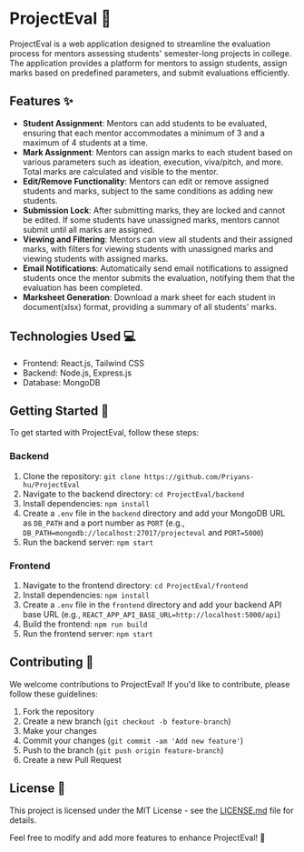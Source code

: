 # ProjectEval 🚀

ProjectEval is a web application designed to streamline the evaluation process for mentors assessing students' semester-long projects in college. The application provides a platform for mentors to assign students, assign marks based on predefined parameters, and submit evaluations efficiently.

## Features ✨

- **Student Assignment**: Mentors can add students to be evaluated, ensuring that each mentor accommodates a minimum of 3 and a maximum of 4 students at a time.
- **Mark Assignment**: Mentors can assign marks to each student based on various parameters such as ideation, execution, viva/pitch, and more. Total marks are calculated and visible to the mentor.
- **Edit/Remove Functionality**: Mentors can edit or remove assigned students and marks, subject to the same conditions as adding new students.
- **Submission Lock**: After submitting marks, they are locked and cannot be edited. If some students have unassigned marks, mentors cannot submit until all marks are assigned.
- **Viewing and Filtering**: Mentors can view all students and their assigned marks, with filters for viewing students with unassigned marks and viewing students with assigned marks.
- **Email Notifications**: Automatically send email notifications to assigned students once the mentor submits the evaluation, notifying them that the evaluation has been completed.
- **Marksheet Generation**: Download a mark sheet for each student in document(xlsx) format, providing a summary of all students' marks.

## Technologies Used 💻

- Frontend: React.js, Tailwind CSS
- Backend: Node.js, Express.js
- Database: MongoDB

## Getting Started 🚀

To get started with ProjectEval, follow these steps:

### Backend

1. Clone the repository: `git clone https://github.com/Priyans-hu/ProjectEval`
2. Navigate to the backend directory: `cd ProjectEval/backend`
3. Install dependencies: `npm install`
4. Create a `.env` file in the `backend` directory and add your MongoDB URL as `DB_PATH` and a port number as `PORT` (e.g., `DB_PATH=mongodb://localhost:27017/projecteval` and `PORT=5000`)
5. Run the backend server: `npm start`

### Frontend

1. Navigate to the frontend directory: `cd ProjectEval/frontend`
2. Install dependencies: `npm install`
3. Create a `.env` file in the `frontend` directory and add your backend API base URL (e.g., `REACT_APP_API_BASE_URL=http://localhost:5000/api`)
4. Build the frontend: `npm run build`
5. Run the frontend server: `npm start`

## Contributing 🤝

We welcome contributions to ProjectEval! If you'd like to contribute, please follow these guidelines:

1. Fork the repository
2. Create a new branch (`git checkout -b feature-branch`)
3. Make your changes
4. Commit your changes (`git commit -am 'Add new feature'`)
5. Push to the branch (`git push origin feature-branch`)
6. Create a new Pull Request

## License 📝

This project is licensed under the MIT License - see the [LICENSE.md](LICENSE.md) file for details.

Feel free to modify and add more features to enhance ProjectEval! 🌈